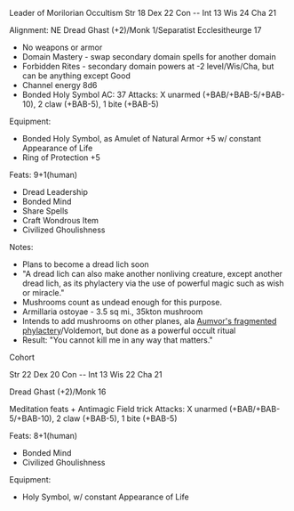 Leader of Morilorian Occultism
Str 18  <!-- 12+6(Ghast) -->
Dex 22  <!-- 14+8(Ghast) -->
Con --
Int 13  <!--  7+6(Ghast) -->
Wis 24  <!-- 16+8(Ghast) -->
Cha 21  <!-- 15+6(Ghast) -->

Alignment: NE
Dread Ghast (+2)/Monk 1/Separatist Ecclesitheurge 17
- No weapons or armor
- Domain Mastery - swap secondary domain spells for another domain
- Forbidden Rites - secondary domain powers at -2 level/Wis/Cha, but can be anything except Good
- Channel energy 8d6
- Bonded Holy Symbol
AC: 37 <!-- 10 +6(Dex) +7(Wis) +4(Ghast) +5(Amulet) +5(Ring) -->
Attacks: X unarmed (+BAB/+BAB-5/+BAB-10), 2 claw (+BAB-5), 1 bite (+BAB-5)

Equipment:
- Bonded Holy Symbol, as Amulet of Natural Armor +5 w/ constant Appearance of Life
- Ring of Protection +5

Feats: 9+1(human)
- Dread Leadership
- Bonded Mind
- Share Spells
- Craft Wondrous Item
- Civilized Ghoulishness

Notes:
- Plans to become a dread lich soon
- "A dread lich can also make another nonliving creature, except another dread lich, as its phylactery via the use of powerful magic such as wish or miracle."
- Mushrooms count as undead enough for this purpose.
- Armillaria ostoyae - 3.5 sq mi., 35kton mushroom
- Intends to add mushrooms on other planes, ala [Aumvor's fragmented phylactery](https://forgottenrealms.fandom.com/wiki/Aumvor%27s_fragmented_phylactery)/Voldemort, but done as a powerful occult ritual
- Result: "You cannot kill me in any way that matters."



Cohort

Str 22  <!-- 16+6(Ghast) -->
Dex 20  <!-- 12+8(Ghast) -->
Con --
Int 13  <!--  7+6(Ghast) -->
Wis 22  <!-- 14+8(Ghast) -->
Cha 21  <!-- 15+6(Ghast) -->

Dread Ghast (+2)/Monk 16

Meditation feats + Antimagic Field trick
Attacks: X unarmed (+BAB/+BAB-5/+BAB-10), 2 claw (+BAB-5), 1 bite (+BAB-5)

Feats: 8+1(human)
- Bonded Mind
- Civilized Ghoulishness

Equipment:
- Holy Symbol, w/ constant Appearance of Life
